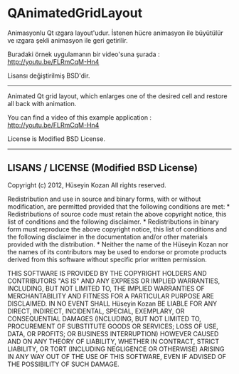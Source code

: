 QAnimatedGridLayout
===================

Animasyonlu Qt ızgara layout'udur. İstenen hücre animasyon ile büyütülür ve ızgara şekli animasyon ile geri getirilir.

Buradaki örnek uygulamanın bir video'suna şurada : http://youtu.be/FLRmCqM-Hn4

Lisansı değiştirilmiş BSD'dir.

---

Animated Qt grid layout, which enlarges one of the desired cell and restore all back with animation.

You can find a video of this example application : http://youtu.be/FLRmCqM-Hn4

License is Modified BSD License.

---

LISANS / LICENSE (Modified BSD License)
----------------
Copyright (c) 2012, Hüseyin Kozan
All rights reserved.

Redistribution and use in source and binary forms, with or without
modification, are permitted provided that the following conditions are met:
    * Redistributions of source code must retain the above copyright
      notice, this list of conditions and the following disclaimer.
    * Redistributions in binary form must reproduce the above copyright
      notice, this list of conditions and the following disclaimer in the
      documentation and/or other materials provided with the distribution.
    * Neither the name of the Hüseyin Kozan nor the
      names of its contributors may be used to endorse or promote products
      derived from this software without specific prior written permission.

THIS SOFTWARE IS PROVIDED BY THE COPYRIGHT HOLDERS AND CONTRIBUTORS "AS IS" AND
ANY EXPRESS OR IMPLIED WARRANTIES, INCLUDING, BUT NOT LIMITED TO, THE IMPLIED
WARRANTIES OF MERCHANTABILITY AND FITNESS FOR A PARTICULAR PURPOSE ARE
DISCLAIMED. IN NO EVENT SHALL Hüseyin Kozan BE LIABLE FOR ANY
DIRECT, INDIRECT, INCIDENTAL, SPECIAL, EXEMPLARY, OR CONSEQUENTIAL DAMAGES
(INCLUDING, BUT NOT LIMITED TO, PROCUREMENT OF SUBSTITUTE GOODS OR SERVICES;
LOSS OF USE, DATA, OR PROFITS; OR BUSINESS INTERRUPTION) HOWEVER CAUSED AND
ON ANY THEORY OF LIABILITY, WHETHER IN CONTRACT, STRICT LIABILITY, OR TORT
(INCLUDING NEGLIGENCE OR OTHERWISE) ARISING IN ANY WAY OUT OF THE USE OF THIS
SOFTWARE, EVEN IF ADVISED OF THE POSSIBILITY OF SUCH DAMAGE.
